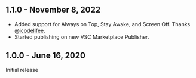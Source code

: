 ## 1.1.0 - November 8, 2022

- Added support for Always on Top, Stay Awake, and Screen Off. Thanks [@icodelifee](https://github.com/icodelifee).
- Started publishing on new VSC Marketplace Publisher.

## 1.0.0 - June 16, 2020

Initial release
